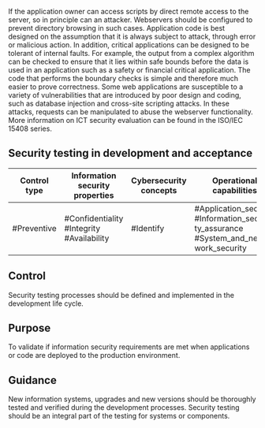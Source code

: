 If the application owner can access scripts by direct remote access to the server, so in principle can an attacker. Webservers should be configured to prevent directory browsing in such cases.
Application code is best designed on the assumption that it is always subject to attack, through error or malicious action. In addition, critical applications can be designed to be tolerant of internal faults. For example, the output from a complex algorithm can be checked to ensure that it lies within safe bounds before the data is used in an application such as a safety or financial critical application. The code that performs the boundary checks is simple and therefore much easier to prove correctness.
Some web applications are susceptible to a variety of vulnerabilities that are introduced by poor design and coding, such as database injection and cross-site scripting attacks. In these attacks, requests can be manipulated to abuse the webserver functionality.
More information on ICT security evaluation can be found in the ISO/IEC 15408 series.
##  Security testing in development and acceptance
| Control type   | Information security properties           | Cybersecurity concepts   | Operational capabilities                                                               | Security domains   |
|----------------|-------------------------------------------|--------------------------|----------------------------------------------------------------------------------------|--------------------|
| #Preventive    | #Confidentiality #Integrity #Availability | #Identify                | #Application_security #Information_securi- ty_assurance #System_and_net- work_security | #Protection        |
## Control
Security testing processes should be defined and implemented in the development life cycle.
## Purpose
To validate if information security requirements are met when applications or code are deployed to the production environment.
## Guidance
New information systems, upgrades and new versions should be thoroughly tested and verified during the  development  processes.  Security  testing  should  be  an  integral  part  of  the  testing  for  systems or components.
